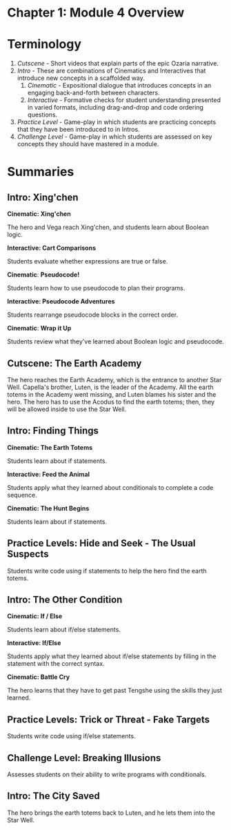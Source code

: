 # Chapter 1: Module 4 Overview

# **Terminology**

1. _Cutscene_ - Short videos that explain parts of the epic Ozaria narrative.
1. _Intro_ - These are combinations of Cinematics and Interactives that introduce new concepts in a scaffolded way. 
    1. _Cinematic_ - Expositional dialogue that introduces concepts in an engaging back-and-forth between characters.
    1. _Interactive_ - Formative checks for student understanding presented in varied formats, including drag-and-drop and code ordering questions.
1. _Practice Level_ - Game-play in which students are practicing concepts that they have been introduced to in Intros.
1. _Challenge Level_ - Game-play in which students are assessed on key concepts they should have mastered in a module.

# Summaries

## Intro: Xing&#39;chen

**Cinematic: Xing&#39;chen**

The hero and Vega reach Xing&#39;chen, and students learn about Boolean logic.

**Interactive: Cart Comparisons**

Students evaluate whether expressions are true or false.

**Cinematic**: **Pseudocode!**

Students learn how to use pseudocode to plan their programs.

**Interactive: Pseudocode Adventures**

Students rearrange pseudocode blocks in the correct order.

**Cinematic**: **Wrap it Up**

Students review what they&#39;ve learned about Boolean logic and pseudocode.

## Cutscene: The Earth Academy

The hero reaches the Earth Academy, which is the entrance to another Star Well. Capella&#39;s brother, Luten, is the leader of the Academy. All the earth totems in the Academy went missing, and Luten blames his sister and the hero. The hero has to use the Acodus to find the earth totems; then, they will be allowed inside to use the Star Well.

## Intro: Finding Things

**Cinematic: The Earth Totems**

Students learn about if statements.

**Interactive: Feed the Animal**

Students apply what they learned about conditionals to complete a code sequence.

**Cinematic: The Hunt Begins**

Students learn about if statements.

## Practice Levels: Hide and Seek - The Usual Suspects

Students write code using if statements to help the hero find the earth totems.

## Intro: The Other Condition

**Cinematic: If / Else**

Students learn about if/else statements.

**Interactive: If/Else**

Students apply what they learned about if/else statements by filling in the statement with the correct syntax.

**Cinematic: Battle Cry**

The hero learns that they have to get past Tengshe using the skills they just learned.

## Practice Levels: Trick or Threat - Fake Targets

Students write code using if/else statements.

## Challenge Level: Breaking Illusions

Assesses students on their ability to write programs with conditionals.

## Intro: The City Saved

The hero brings the earth totems back to Luten, and he lets them into the Star Well.
